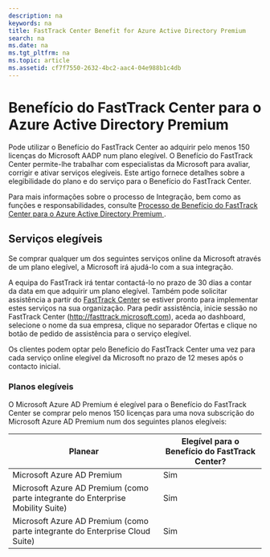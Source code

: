 ```yaml
---
description: na
keywords: na
title: FastTrack Center Benefit for Azure Active Directory Premium
search: na
ms.date: na
ms.tgt_pltfrm: na
ms.topic: article
ms.assetid: cf7f7550-2632-4bc2-aac4-04e988b1c4db
---
```

# Benef&#237;cio do FastTrack Center para o Azure Active Directory Premium
Pode utilizar o Benefício do FastTrack Center ao adquirir pelo menos 150 licenças do Microsoft AADP num plano elegível. O Benefício do FastTrack Center permite-lhe trabalhar com especialistas da Microsoft para avaliar, corrigir e ativar serviços elegíveis. Este artigo fornece detalhes sobre a elegibilidade do plano e do serviço para o Benefício do FastTrack Center.

Para mais informações sobre o processo de Integração, bem como as funções e responsabilidades, consulte [Processo de Benefício do FastTrack Center para o Azure Active Directory Premium ](../Topic/FastTrack_Center_Benefit_Process_for_Azure_Active_Directory_Premium_.md).

## Serviços elegíveis
Se comprar qualquer um dos seguintes serviços online da Microsoft através de um plano elegível, a Microsoft irá ajudá-lo com a sua integração.

A equipa do FastTrack irá tentar contactá-lo no prazo de 30 dias a contar da data em que adquirir um plano elegível. Também pode solicitar assistência a partir do [FastTrack Center](http://fasttrack.microsoft.com/) se estiver pronto para implementar estes serviços na sua organização. Para pedir assistência, inicie sessão no FastTrack Center (http://fasttrack.microsoft.com), aceda ao dashboard, selecione o nome da sua empresa, clique no separador Ofertas e clique no botão de pedido de assistência para o serviço elegível.

Os clientes podem optar pelo Benefício do FastTrack Center uma vez para cada serviço online elegível da Microsoft no prazo de 12 meses após o contacto inicial.

### Planos elegíveis
O Microsoft Azure AD Premium é elegível para o Benefício do FastTrack Center se comprar pelo menos 150 licenças para uma nova subscrição do Microsoft Azure AD Premium num dos seguintes planos elegíveis:

|Planear|Elegível para o Benefício do FastTrack Center?|
|-----------|--------------------------------------------------|
|Microsoft Azure AD Premium|Sim|
|Microsoft Azure AD Premium (como parte integrante do Enterprise Mobility Suite)|Sim|
|Microsoft Azure AD Premium (como parte integrante do Enterprise Cloud Suite)|Sim|

